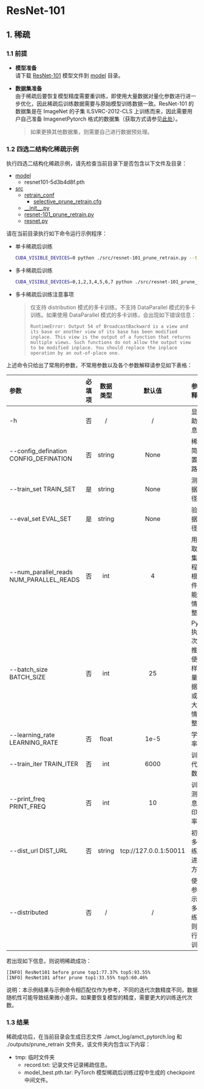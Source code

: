 # ResNet-101

## 1. 稀疏

### 1.1 前提

+ **模型准备**  
请下载 [ResNet-101](https://obs-9be7.obs.cn-east-2.myhuaweicloud.com/003_Atc_Models/AE/ATC%20Model/resnet-101_nuq/resnet101-5d3b4d8f.pth) 模型文件到 [model](./model/) 目录。

+ **数据集准备**  
由于稀疏后要恢复模型精度需要重训练，即使用大量数据对量化参数进行进一步优化，因此稀疏后训练数据需要与原始模型训练数据一致。ResNet-101 的数据集是在 ImageNet 的子集 ILSVRC-2012-CLS 上训练而来，因此需要用户自己准备 ImagenetPytorch 格式的数据集（获取方式请参见[此处](https://github.com/pytorch/examples/tree/master/imagenet)）。
  
  > 如果更换其他数据集，则需要自己进行数据预处理。

### 1.2 四选二结构化稀疏示例
执行四选二结构化稀疏示例，请先检查当前目录下是否包含以下文件及目录：

+ [model](./model/)
  + resnet101-5d3b4d8f.pth
+ [src](./src/)
  + [retrain_conf](./src/retrain_conf/)
    + [selective_prune_retrain.cfg](./src/retrain_conf/selective_prune_retrain.cfg)
  + [\_\_init__.py](./src/__init__.py)
  + [resnet-101_prune_retrain.py](./src/resnet-101_prune_retrain.py)
  + [resnet.py](./src/resnet.py)

请在当前目录执行如下命令运行示例程序：

+ 单卡稀疏后训练

  ```bash
  CUDA_VISIBLE_DEVICES=0 python ./src/resnet-101_prune_retrain.py --train_set TRAIN_SET --eval_set EVAL_SET --config_defination ./src/retrain_conf/selective_prune_retrain.cfg --train_iter 200
  ```

+ 多卡稀疏后训练

  ```bash
  CUDA_VISIBLE_DEVICES=0,1,2,3,4,5,6,7 python ./src/resnet-101_prune_retrain.py --train_set TRAIN_SET --eval_set EVAL_SET --config_defination ./src/retrain_conf/selective_prune_retrain.cfg --train_iter 200 --distributed
  ```


+ 多卡稀疏后训练注意事项

  > 仅支持 distribution 模式的多卡训练，不支持 DataParallel 模式的多卡训练。如果使用 DataParallel 模式的多卡训练，会出现如下错误信息：
  >
  > ```none
  > RuntimeError: Output 54 of BroadcastBackward is a view and its base or another view of its base has been modified inplace. This view is the output of a function that returns multiple views. Such functions do not allow the output view to be modified inplace. You should replace the inplace operation by an out-of-place one.
  > ```

上述命令只给出了常用的参数，不常用参数以及各个参数解释请参见如下表格：

| 参数 | 必填项 | 数据类型 | 默认值 | 参数解释 |
| :-- | :-: | :-: | :-: | :-- |
| -h | 否 | / | / | 显示帮助信息。 |
| --config_defination CONFIG_DEFINATION | 否 | string | None | 稀疏的简易配置文件路径。 |
| --train_set TRAIN_SET | 是 | string | None | 测试数据集路径。 |
| --eval_set EVAL_SET | 是 | string | None | 验证数据集路径。 |
|  --num_parallel_reads NUM_PARALLEL_READS | 否 | int | 4 | 用于读取数据集的线程数，根据硬件运算能力酌情调整。 |
| --batch_size BATCH_SIZE | 否 | int | 25 | PyTorch 执行一次前向推理所使用的样本数量，根据内存或显存大小酌情调整。 |
| --learning_rate LEARNING_RATE | 否 | float | 1e-5 | 学习率。 |
| --train_iter TRAIN_ITER | 否 | int | 6000 | 训练迭代次数。 |
| --print_freq PRINT_FREQ | 否 | int | 10 | 训练及测试信息的打印频率。 |
| --dist_url DIST_URL | 否 | string | tcp://127.0.0.1:50011 | 初始化多卡训练通信进程的方法。 |
| --distributed | 否 | / | / | 使用该参数表示进行多卡训练，否则不进行多卡训练。 |

若出现如下信息，则说明稀疏成功：

```none
[INFO] ResNet101 before prune top1:77.37% top5:93.55%
[INFO] ResNet101 after prune top1:33.55% top5:60.46%
```
说明：本示例结果与示例命令相匹配仅作为参考，不同的迭代次数精度不同，数据随机性可能导致结果微小差异。如果要恢复模型的精度，需要更大的训练迭代次数。


### 1.3 结果

稀疏成功后，在当前目录会生成日志文件 ./amct_log/amct_pytorch.log 和 ./outputs/prune_retrain 文件夹，该文件夹内包含以下内容：

+ tmp: 临时文件夹
  + record.txt: 记录文件记录稀疏信息。
  + model_best.pth.tar: PyTorch 模型稀疏后训练过程中生成的 checkpoint 中间文件。